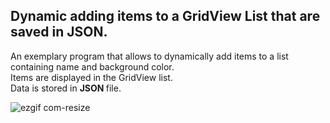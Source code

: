 ## **Dynamic adding items to a GridView List that are saved in JSON.**
An exemplary program that allows to dynamically add items to a list containing name and background color. <br>
Items are displayed in the GridView list. <br>
Data is stored in <b>JSON </b>file.

![ezgif com-resize](https://user-images.githubusercontent.com/19656151/31908887-a0f1e940-b838-11e7-9227-ad7e909a9a0c.gif)
